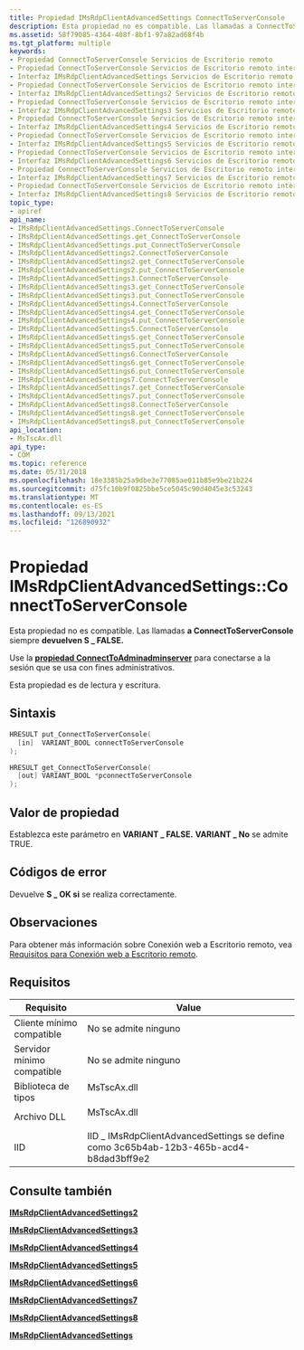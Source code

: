 ```yaml
---
title: Propiedad IMsRdpClientAdvancedSettings ConnectToServerConsole
description: Esta propiedad no es compatible. Las llamadas a ConnectToServerConsole siempre devuelven S \_ FALSE.
ms.assetid: 58f79085-4364-408f-8bf1-97a82ad68f4b
ms.tgt_platform: multiple
keywords:
- Propiedad ConnectToServerConsole Servicios de Escritorio remoto
- Propiedad ConnectToServerConsole Servicios de Escritorio remoto interfaz , IMsRdpClientAdvancedSettings
- Interfaz IMsRdpClientAdvancedSettings Servicios de Escritorio remoto , propiedad ConnectToServerConsole
- Propiedad ConnectToServerConsole Servicios de Escritorio remoto interfaz , IMsRdpClientAdvancedSettings2
- Interfaz IMsRdpClientAdvancedSettings2 Servicios de Escritorio remoto , propiedad ConnectToServerConsole
- Propiedad ConnectToServerConsole Servicios de Escritorio remoto interfaz , IMsRdpClientAdvancedSettings3
- Interfaz IMsRdpClientAdvancedSettings3 Servicios de Escritorio remoto , propiedad ConnectToServerConsole
- Propiedad ConnectToServerConsole Servicios de Escritorio remoto interfaz , IMsRdpClientAdvancedSettings4
- Interfaz IMsRdpClientAdvancedSettings4 Servicios de Escritorio remoto , propiedad ConnectToServerConsole
- Propiedad ConnectToServerConsole Servicios de Escritorio remoto interfaz , IMsRdpClientAdvancedSettings5
- Interfaz IMsRdpClientAdvancedSettings5 Servicios de Escritorio remoto , propiedad ConnectToServerConsole
- Propiedad ConnectToServerConsole Servicios de Escritorio remoto interfaz , IMsRdpClientAdvancedSettings6
- Interfaz IMsRdpClientAdvancedSettings6 Servicios de Escritorio remoto , propiedad ConnectToServerConsole
- Propiedad ConnectToServerConsole Servicios de Escritorio remoto interfaz , IMsRdpClientAdvancedSettings7
- Interfaz IMsRdpClientAdvancedSettings7 Servicios de Escritorio remoto , propiedad ConnectToServerConsole
- Propiedad ConnectToServerConsole Servicios de Escritorio remoto interfaz , IMsRdpClientAdvancedSettings8
- Interfaz IMsRdpClientAdvancedSettings8 Servicios de Escritorio remoto , propiedad ConnectToServerConsole
topic_type:
- apiref
api_name:
- IMsRdpClientAdvancedSettings.ConnectToServerConsole
- IMsRdpClientAdvancedSettings.get_ConnectToServerConsole
- IMsRdpClientAdvancedSettings.put_ConnectToServerConsole
- IMsRdpClientAdvancedSettings2.ConnectToServerConsole
- IMsRdpClientAdvancedSettings2.get_ConnectToServerConsole
- IMsRdpClientAdvancedSettings2.put_ConnectToServerConsole
- IMsRdpClientAdvancedSettings3.ConnectToServerConsole
- IMsRdpClientAdvancedSettings3.get_ConnectToServerConsole
- IMsRdpClientAdvancedSettings3.put_ConnectToServerConsole
- IMsRdpClientAdvancedSettings4.ConnectToServerConsole
- IMsRdpClientAdvancedSettings4.get_ConnectToServerConsole
- IMsRdpClientAdvancedSettings4.put_ConnectToServerConsole
- IMsRdpClientAdvancedSettings5.ConnectToServerConsole
- IMsRdpClientAdvancedSettings5.get_ConnectToServerConsole
- IMsRdpClientAdvancedSettings5.put_ConnectToServerConsole
- IMsRdpClientAdvancedSettings6.ConnectToServerConsole
- IMsRdpClientAdvancedSettings6.get_ConnectToServerConsole
- IMsRdpClientAdvancedSettings6.put_ConnectToServerConsole
- IMsRdpClientAdvancedSettings7.ConnectToServerConsole
- IMsRdpClientAdvancedSettings7.get_ConnectToServerConsole
- IMsRdpClientAdvancedSettings7.put_ConnectToServerConsole
- IMsRdpClientAdvancedSettings8.ConnectToServerConsole
- IMsRdpClientAdvancedSettings8.get_ConnectToServerConsole
- IMsRdpClientAdvancedSettings8.put_ConnectToServerConsole
api_location:
- MsTscAx.dll
api_type:
- COM
ms.topic: reference
ms.date: 05/31/2018
ms.openlocfilehash: 18e3385b25a9dbe3e77085ae011b85e9be21b224
ms.sourcegitcommit: d75fc10b9f0825bbe5ce5045c90d4045e3c53243
ms.translationtype: MT
ms.contentlocale: es-ES
ms.lasthandoff: 09/13/2021
ms.locfileid: "126890932"
---
```

# <a name="imsrdpclientadvancedsettingsconnecttoserverconsole-property"></a>Propiedad IMsRdpClientAdvancedSettings::ConnectToServerConsole

Esta propiedad no es compatible. Las llamadas **a ConnectToServerConsole** siempre **devuelven S \_ FALSE.**

Use la [**propiedad ConnectToAdminadminserver**](imsrdpclientadvancedsettings6-connecttoadministerserver.md) para conectarse a la sesión que se usa con fines administrativos.

Esta propiedad es de lectura y escritura.

## <a name="syntax"></a>Sintaxis


```C++
HRESULT put_ConnectToServerConsole(
  [in]  VARIANT_BOOL connectToServerConsole
);

HRESULT get_ConnectToServerConsole(
  [out] VARIANT_BOOL *pconnectToServerConsole
);
```



## <a name="property-value"></a>Valor de propiedad

Establezca este parámetro en **VARIANT \_ FALSE.** **VARIANT \_ No** se admite TRUE.

## <a name="error-codes"></a>Códigos de error

Devuelve **S \_ OK si** se realiza correctamente.

## <a name="remarks"></a>Observaciones

Para obtener más información sobre Conexión web a Escritorio remoto, vea [Requisitos para Conexión web a Escritorio remoto](requirements-for-remote-desktop-web-connection.md).

## <a name="requirements"></a>Requisitos



| Requisito | Value |
|-------------------------------------|-------------------------------------------------------------------------------------------------|
| Cliente mínimo compatible<br/> | No se admite ninguno<br/>                                                                       |
| Servidor mínimo compatible<br/> | No se admite ninguno<br/>                                                                       |
| Biblioteca de tipos<br/>             | <dl> <dt>MsTscAx.dll</dt> </dl>          |
| Archivo DLL<br/>                      | <dl> <dt>MsTscAx.dll</dt> </dl>          |
| IID<br/>                      | IID \_ IMsRdpClientAdvancedSettings se define como 3c65b4ab-12b3-465b-acd4-b8dad3bff9e2<br/> |



## <a name="see-also"></a>Consulte también

<dl> <dt>

[**IMsRdpClientAdvancedSettings2**](imsrdpclientadvancedsettings2.md)
</dt> <dt>

[**IMsRdpClientAdvancedSettings3**](imstscadvancedsettings-interface.md)
</dt> <dt>

[**IMsRdpClientAdvancedSettings4**](imsrdpclientadvancedsettings4.md)
</dt> <dt>

[**IMsRdpClientAdvancedSettings5**](imsrdpclientadvancedsettings5.md)
</dt> <dt>

[**IMsRdpClientAdvancedSettings6**](imsrdpclientadvancedsettings6.md)
</dt> <dt>

[**IMsRdpClientAdvancedSettings7**](imsrdpclientadvancedsettings7.md)
</dt> <dt>

[**IMsRdpClientAdvancedSettings8**](imsrdpclientadvancedsettings8.md)
</dt> <dt>

[**IMsRdpClientAdvancedSettings**](imsrdpclientadvancedsettings-interface.md)
</dt> </dl>

 

 





